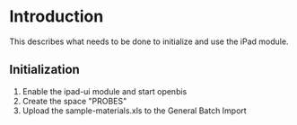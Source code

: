 Introduction
============

This describes what needs to be done to initialize and use the iPad module.

Initialization
--------------

1. Enable the ipad-ui module and start openbis
2. Create the space "PROBES"
3. Upload the sample-materials.xls to the General Batch Import


